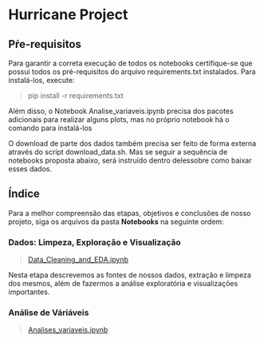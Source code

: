 # Hurricane Project

## Pŕe-requisitos

Para garantir a correta execução de todos os notebooks certifique-se que possui todos os pré-requisitos do arquivo requirements.txt instalados. Para instalá-los, execute:

> pip install -r requirements.txt

Além disso, o Notebook Analise_variaveis.ipynb precisa dos pacotes adicionais para realizar alguns plots, mas no próprio notebook há o comando para instalá-los

O download de parte dos dados também precisa ser feito de forma externa através do script download_data.sh. Mas se seguir a sequência de notebooks proposta abaixo, será instruído dentro delessobre como baixar esses dados.

## Índice

Para a melhor compreensão das etapas, objetivos e conclusões de nosso projeto, siga os arquivos da pasta **Notebooks** na seguinte ordem:

### Dados: Limpeza, Exploração e Visualização
> [Data_Cleaning_and_EDA.ipynb](https://github.com/reneroliveira/Hurricane_Project/blob/master/Notebooks/Data_Cleaning_and_EDA.ipynb)

Nesta etapa descrevemos as fontes de nossos dados, extração e limpeza dos mesmos, além de fazermos a análise exploratória e visualizações importantes.

### Análise de Váriáveis
> [Analises_variaveis.ipynb](https://github.com/reneroliveira/Hurricane_Project/blob/master/Notebooks/Analises_variaveis.ipynb)
